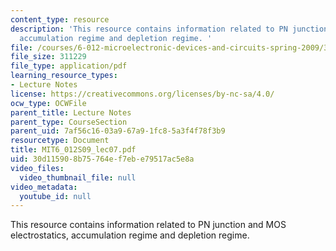 ```yaml
---
content_type: resource
description: 'This resource contains information related to PN junction and MOS electrostatics,
  accumulation regime and depletion regime. '
file: /courses/6-012-microelectronic-devices-and-circuits-spring-2009/30d115908b75764ef7ebe79517ac5e8a_MIT6_012S09_lec07.pdf
file_size: 311229
file_type: application/pdf
learning_resource_types:
- Lecture Notes
license: https://creativecommons.org/licenses/by-nc-sa/4.0/
ocw_type: OCWFile
parent_title: Lecture Notes
parent_type: CourseSection
parent_uid: 7af56c16-03a9-67a9-1fc8-5a3f4f78f3b9
resourcetype: Document
title: MIT6_012S09_lec07.pdf
uid: 30d11590-8b75-764e-f7eb-e79517ac5e8a
video_files:
  video_thumbnail_file: null
video_metadata:
  youtube_id: null
---
```

This resource contains information related to PN junction and MOS electrostatics, accumulation regime and depletion regime. 